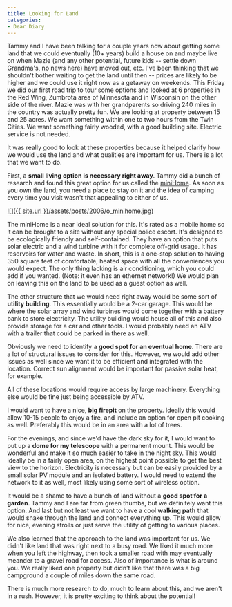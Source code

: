 ```yaml
---
title: Looking for Land
categories:
- Dear Diary
---
```


Tammy and I have been talking for a couple years now about getting some land that we could eventually (10+ years) build a house on and maybe live on when Mazie (and any other potential, future kids -- settle down Grandma's, no news here) have moved out, etc. I've been thinking that we shouldn't bother waiting to get the land until then -- prices are likely to be higher and we could use it right now as a getaway on weekends.
This Friday we did our first road trip to tour some options and looked at 6 properties in the Red Wing, Zumbrota area of Minnesota and in Wisconsin on the other side of the river. Mazie was with her grandparents so driving 240 miles in the country was actually pretty fun. We are looking at property between 15 and 25 acres. We want something within one to two hours from the Twin Cities. We want something fairly wooded, with a good building site. Electric service is not needed.

It was really good to look at these properties because it helped clarify how we would use the land and what qualities are important for us. There is a lot that we want to do.

First, a **small living option is necessary right away**. Tammy did a bunch of research and found this great option for us called the [miniHome](http://www.sustain.ca/). As soon as you own the land, you need a place to stay on it and the idea of camping every time you visit wasn't that appealing to either of us.

[![]({{ site.url }}/assets/posts/2006/o_minihome.jpg)](http://www.sustain.ca/)

The miniHome is a near ideal solution for this. It's rated as a mobile home so it can be brought to a site without any special police escort. It's designed to be ecologically friendly and self-contained. They have an option that puts solar electric and a wind turbine with it for complete off-grid usage. It has reservoirs for water and waste. In short, this is a one-stop solution to having 350 square feet of comfortable, heated space with all the conveniences you would expect. The only thing lacking is air conditioning, which you could add if you wanted. (Note: it even has an ethernet network!) We would plan on leaving this on the land to be used as a guest option as well.

The other structure that we would need right away would be some sort of **utility building**. This essentially would be a 2-car garage. This would be where the solar array and wind turbines would come together with a battery bank to store electricity. The utility building would house all of this and also provide storage for a car and other tools. I would probably need an ATV with a trailer that could be parked in there as well.

Obviously we need to identify a **good spot for an eventual home**. There are a lot of structural issues to consider for this. However, we would add other issues as well since we want it to be efficient and integrated with the location. Correct sun alignment would be important for passive solar heat, for example.

All of these locations would require access by large machinery. Everything else would be fine just being accessible by ATV.

I would want to have a nice, **big firepit** on the property. Ideally this would allow 10-15 people to enjoy a fire, and include an option for open pit cooking as well. Preferably this would be in an area with a lot of trees.

For the evenings, and since we'd have the dark sky for it, I would want to put up a **dome for my telescope** with a permanent mount. This would be wonderful and make it so much easier to take in the night sky. This would ideally be in a fairly open area, on the highest point possible to get the best view to the horizon. Electricity is necessary but can be easily provided by a small solar PV module and an isolated battery. I would need to extend the network to it as well, most likely using some sort of wireless option.

It would be a shame to have a bunch of land without a **good spot for a garden**. Tammy and I are far from green thumbs, but we definitely want this option. And last but not least we want to have a cool **walking path** that would snake through the land and connect everything up. This would allow for nice, evening strolls or just serve the utility of getting to various places.

We also learned that the approach to the land was important for us. We didn't like land that was right next to a busy road. We liked it much more when you left the highway, then took a smaller road with may eventually meander to a gravel road for access. Also of importance is what is around you. We really liked one property but didn't like that there was a big campground a couple of miles down the same road.

There is much more research to do, much to learn about this, and we aren't in a rush. However, it is pretty exciting to think about the potential!

